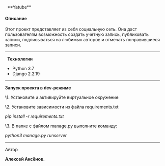 ﻿` `\*\*Yatube\*\* 
#### **Описание**
Этот проект представляет из себя социальную сеть. Она даст пользователям возможность создать учетную запись, публиковать записи, подписываться на любимых авторов и отмечать понравившиеся записи.

-----
` `**Технологии**

- Python 3.7
- Django 2.2.19
-----
**Запуск проекта в dev-режиме**

\1. Установите и активируйте виртуальное окружение 

\2. Установите зависимости из файла requirements.txt 

*pip install -r requirements.txt* 

\3. В папке с файлом manage.py выполните команду:

*python3 manage.py runserver*

-----
Автор 

**Алексей Аксёнов.**
